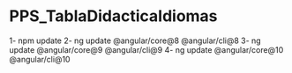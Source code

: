 # PPS_TablaDidacticaIdiomas

1- npm update
2- ng update @angular/core@8 @angular/cli@8
3- ng update @angular/core@9 @angular/cli@9
4- ng update @angular/core@10 @angular/cli@10
